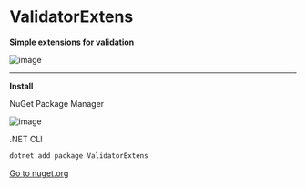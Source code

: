 # ValidatorExtens

**Simple extensions for validation**

![image](https://user-images.githubusercontent.com/55326490/175791651-2eec44e9-5928-4da3-a950-e4cafb0c94ae.png)

------
**Install**

NuGet Package Manager

![image](https://user-images.githubusercontent.com/55326490/175799394-f782ddb4-35cb-4402-b60f-0dee5af6f6a2.png)

.NET CLI

```PowerShell
dotnet add package ValidatorExtens
```
[Go to nuget.org](https://www.nuget.org/packages/ValidatorExtens/)
